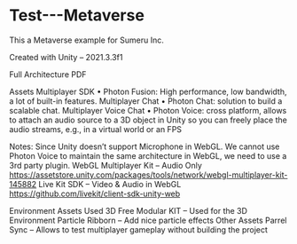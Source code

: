 # Test---Metaverse
This a Metaverse example for Sumeru Inc.

Created with
Unity – 2021.3.3f1

Full Architecture PDF

Assets
Multiplayer SDK
• Photon Fusion: High performance, low bandwidth, a lot of built-in features.
Multiplayer Chat
• Photon Chat: solution to build a scalable chat.
Multiplayer Voice Chat
• Photon Voice: cross platform, allows to attach an audio source to a 3D object in Unity 
so you can freely place the audio streams, e.g., in a virtual world or an FPS

Notes:
Since Unity doesn’t support Microphone in WebGL. We cannot use Photon Voice to maintain the 
same architecture in WebGL, we need to use a 3rd party plugin.
WebGL Multiplayer Kit – Audio Only
https://assetstore.unity.com/packages/tools/network/webgl-multiplayer-kit-145882
Live Kit SDK – Video & Audio in WebGL
https://github.com/livekit/client-sdk-unity-web

Environment Assets
Used 3D Free Modular KIT – Used for the 3D Environment
Particle Ribborn – Add nice particle effects
Other Assets
Parrel Sync – Allows to test multiplayer gameplay without building the project
